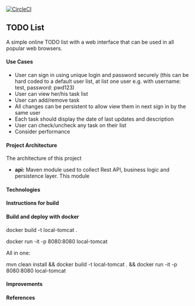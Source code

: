 [![CircleCI](https://circleci.com/gh/lorenzomartino86/todolist.svg?style=svg)](https://circleci.com/gh/lorenzomartino86/todolist)

## TODO List
A simple online TODO list with a web interface that can be used in all popular web browsers.

#### Use Cases
- User can sign in using unique login and password securely (this can be hard coded
  to a default user list, at list one user e.g. with username: test, password: pwd123)
- User can view her/his task list
- User can add/remove task
- All changes can be persistent to allow view them in next sign in by the same user
- Each task should display the date of last updates and description
- User can check/uncheck any task on their list
- Consider performance

#### Project Architecture
The architecture of this project 

- **api:** Maven module used to collect Rest API, business logic and persistence layer. This module 


#### Technologies


#### Instructions for build


#### Build and deploy with docker
docker build -t local-tomcat .

docker run -it -p 8080:8080 local-tomcat

All in one: 

mvn clean install && docker build -t local-tomcat . && docker run -it -p 8080:8080 local-tomcat


#### Improvements


#### References
